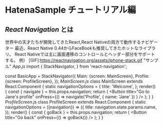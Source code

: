 # HatenaSample チュートリアル編
## *React Navigation* とは
 [React Navigation]:https://reactnavigation.org/ "React Navigation"
 世界中の天才たちが開発してきたReact,React Nativeの両方で動作するナビゲーター
最近、React Native 0.44からFaceBookも推奨してきたホットなライブラリ。
React Nativeでは主に画面遷移のコントロールとヘッダー部分をサポートする。
例）
[GIF]:https://reactnavigation.org/assets/iphone-stack.gif "サンプル"
*App.js*
  import {
    StackNavigator,
  } from 'react-navigation';

  const BasicApp = StackNavigator({
    Main: {screen: MainScreen},
    Profile: {screen: ProfileScreen},
  });
*MainScreen.js*
  class MainScreen extends React.Component {
    static navigationOptions = {
      title: 'Welcome',
    };
    render() {
      const { navigate } = this.props.navigation;
      return (
        <Button
          title="Go to Jane's profile"
          onPress={() =>
            navigate('Profile', { name: 'Jane' })
          }
        />
      );
    }
  }
*ProfileScreen.js*
  class ProfileScreen extends React.Component {
    static navigationOptions = ({navigation}) => ({
      title: navigation.state.params.name,
    });
    render() {
      const { goBack } = this.props.navigation;
      return (
        <Button
          title="Go back"
          onPress={() => goBack()}
        />
      );
    }
  }
